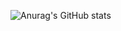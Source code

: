 ![Anurag's GitHub stats](https://github-readme-stats.vercel.app/api?username=slayywrld&show_icons=true&theme=radical)
